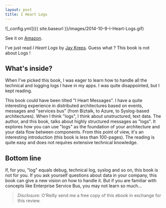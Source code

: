 ```yaml
---
layout: post
title: I Heart Logs
---
```


![_config.yml]({{ site.baseurl }}/images/2014-10-9-I-Heart-Logs.gif)

See it on [Amazon][azn].

I've just read *I Heart Logs* by [Jay Kreps][author]. Guess what ? This book is not about Logs ! 

## What's inside?

When I've picked this book, I was eager to learn how to handle all the technical and logging logs I have in my apps. I was quite disappointed, but I kept reading.

This book could have been tilted "I Heart Messages". I have a quite interesting experience in distributed architectures based on events, messages and "services bus" (from Biztalk, to Azure, to Syslog-based architectures). When I think "logs", I think about unstructured, text data. The author, and this book, talks about highly structured messages as "logs". It explores how you can use "logs" as the foundation of your architecture and your data flow between components. From this point of view, it's an interesting introduction (this book is less than 100-pages). The reading is quite easy and does not requires extensive technical knowledge.

## Bottom line

If, for you, "log" equals debug, technical log, syslog and so on, this book is not for you.
If you ask yourself questions about data in your company, this book can give a new vision on how to handle it. But if you are familiar with concepts like Enterprise Service Bus, you may not learn so much...



> *Disclosure*: O'Reilly send me a free copy of this ebook in exchange for this review.

[azn]: http://www.amazon.com/gp/product/1491909382/ref=as_li_tl?ie=UTF8&camp=1789&creative=390957&creativeASIN=1491909382&linkCode=as2&tag=chriscorn02-20&linkId=Y3VXILMJOZ2BOFQ2
[author]: https://twitter.com/jaykreps
